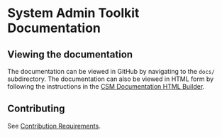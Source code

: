 # System Admin Toolkit Documentation

## Viewing the documentation

The documentation can be viewed in GitHub by navigating to the `docs/`
subdirectory. The documentation can also be viewed in HTML form by following
the instructions in the [CSM Documentation HTML Builder](https://github.com/Cray-HPE/csm-docs-html-builder).

## Contributing

See [Contribution Requirements](CONTRIBUTING.md).

